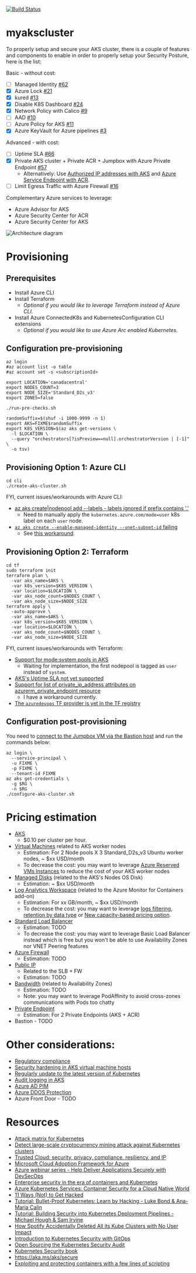 [![Build Status](https://dev.azure.com/mabenoit-ms/MyOwnBacklog/_apis/build/status/myakscluster?branchName=master)](https://dev.azure.com/mabenoit-ms/MyOwnBacklog/_build/latest?definitionId=97?branchName=master)

# myakscluster

To properly setup and secure your AKS cluster, there is a couple of features and components to enable in order to properly setup your Security Posture, here is the list:

Basic - without cost:
- [ ] Managed Identity [#62](https://github.com/mathieu-benoit/myakscluster/issues/62)
- [X] Azure Lock [#21](https://github.com/mathieu-benoit/myakscluster/issues/21)
- [X] kured [#13](https://github.com/mathieu-benoit/myakscluster/issues/13)
- [X] Disable K8S Dashboard [#24](https://github.com/mathieu-benoit/myakscluster/issues/24)
- [X] Network Policy with Calico [#9](https://github.com/mathieu-benoit/myakscluster/issues/9)
- [ ] AAD [#10](https://github.com/mathieu-benoit/myakscluster/issues/10)
- [ ] Azure Policy for AKS [#11](https://github.com/mathieu-benoit/myakscluster/issues/11)
- [X] Azure KeyVault for Azure pipelines [#3](https://github.com/mathieu-benoit/myakscluster/issues/3)

Advanced - with cost:
- [ ] Uptime SLA [#66](https://github.com/mathieu-benoit/myakscluster/issues/66)
- [X] Private AKS cluster + Private ACR + Jumpbox with Azure Private Endpoint [#57](https://github.com/mathieu-benoit/myakscluster/issues/57)
  - Alternatively: Use [Authorized IP addresses with AKS](https://docs.microsoft.com/azure/aks/api-server-authorized-ip-ranges) and [Azure Service Endpoint with ACR](https://docs.microsoft.com/azure/container-registry/container-registry-vnet).
- [ ] Limit Egress Traffic with Azure Firewall [#16](https://github.com/mathieu-benoit/myakscluster/issues/16)

Complementary Azure services to leverage:
- Azure Advisor for AKS
- Azure Security Center for ACR
- Azure Security Center for AKS

![Architecture diagram](./myakscluster.png)

# Provisioning

## Prerequisites

- Install Azure CLI
- Install Terraform
  - _Optional if you would like to leverage Terraform instead of Azure CLI._
- Install Azure ConnectedK8s and KubernetesConfiguration CLI extensions
  - _Optional if you would like to use Azure Arc enabled Kubernetes._

## Configuration pre-provisioning

```
az login
#az account list -o table
#az account set -s <subscriptionId>

export LOCATION='canadacentral'
export NODES_COUNT=3
export NODE_SIZE='Standard_D2s_v3'
export ZONES=false

./run-pre-checks.sh

randomSuffix=$(shuf -i 1000-9999 -n 1)
export AKS=FIXME$randomSuffix
export K8S_VERSION=$(az aks get-versions \
  -l $LOCATION \
  --query "orchestrators[?isPreview==null].orchestratorVersion | [-1]" \
  -o tsv)
```

## Provisioning Option 1: Azure CLI

```
cd cli
./create-aks-cluster.sh
```

FYI, current issues/workarounds with Azure CLI:
- [az aks create|nodepool add --labels - labels ignored if prefix contains '.'](https://github.com/Azure/azure-cli/issues/13266)
  - Need to manually apply the `kubernetes.azure.com/mode=user` k8s label on each `user` node.
- [`az aks create --enable-managed-identity --vnet-subnet-id` failing](https://github.com/Azure/azure-cli/issues/12864)
  - See [this workaround](https://github.com/Azure/azure-cli/issues/12864#issuecomment-623806966).

## Provisioning Option 2: Terraform

```
cd tf
sudo terraform init
terraform plan \
  -var aks_name=$AKS \
  -var k8s_version=$K8S_VERSION \
  -var location=$LOCATION \
  -var aks_node_count=$NODES_COUNT \
  -var aks_node_size=$NODE_SIZE
terraform apply \
  -auto-approve \
  -var aks_name=$AKS \
  -var k8s_version=$K8S_VERSION \
  -var location=$LOCATION \
  -var aks_node_count=$NODES_COUNT \
  -var aks_node_size=$NODE_SIZE
```

FYI, current issues/workarounds with Terraform:
- [Support for mode:system pools in AKS](https://github.com/terraform-providers/terraform-provider-azurerm/issues/6058)
  - Waiting for implementation, the first nodepool is tagged as `user` instead of `system`.
- [AKS's Uptime SLA not yet supported](https://github.com/terraform-providers/terraform-provider-azurerm/issues/6912)
- [Support for list of private_ip_address attributes on azurerm_private_endpoint resource](https://github.com/terraform-providers/terraform-provider-azurerm/issues/6571)
  - I have a workaround currently.
- [The `azuredevops` TF provider is yet in the TF registry](https://github.com/microsoft/terraform-provider-azuredevops/issues/325)

## Configuration post-provisioning

You need to [connect to the Jumpbox VM via the Bastion host](https://docs.microsoft.com/azure/bastion/bastion-connect-vm-ssh) and run the commands below:
```
az login \
  --service-principal \
  -u FIXME \
  -p FIXME \
  --tenant-id FIXME
az aks get-credentials \
  -g $RG \
  -n $RG
./configure-aks-cluster.sh
```

# Pricing estimation

- [AKS](https://azure.microsoft.com/pricing/details/kubernetes-service)
  - $0.10 per cluster per hour.
- [Virtual Machines](https://azure.microsoft.com/pricing/details/virtual-machines/linux) related to AKS worker nodes
  - Estimation: For 2 Node pools X 3 Standard_D2s_v3 Ubuntu worker nodes, ~ $xx USD/month
  - To decrease the cost: you may want to leverage [Azure Reserved VMs Instances](https://azure.microsoft.com/pricing/reserved-vm-instances) to reduce the cost of your AKS worker nodes
- [Managed Disks](https://azure.microsoft.com/pricing/details/managed-disks) (related to the AKS's Nodes OS Disk)
  - Estimation: ~ $xx USD/month
- [Log Analytics Workspace](https://azure.microsoft.com/pricing/details/monitor) (related to the Azure Monitor for Containers add-on)
  - Estimation: For xx GB/month, ~ $xx USD/month
  - To decrease the cost: you may want to leverage [logs filtering](https://docs.microsoft.com/azure/azure-monitor/insights/container-insights-agent-config), [retention by data type](https://docs.microsoft.com/azure/azure-monitor/platform/manage-cost-storage#retention-by-data-type) or [New capacity-based pricing option](https://azure.microsoft.com/updates/azure-monitor-log-analytics-new-capacity-based-pricing-option-is-now-available/).
- [Standard Load Balancer](https://azure.microsoft.com/pricing/details/load-balancer/)
  - Estimation: TODO
  - To decrease the cost: you may want to leverage Basic Load Balancer instead which is free but you won't be able to use Availability Zones nor VNET Peering features
- [Azure Firewall](https://azure.microsoft.com/pricing/details/azure-firewall/)
  - Estimation: TODO
- [Public IP](https://azure.microsoft.com/pricing/details/ip-addresses/)
  - Related to the SLB + FW
  - Estimation: TODO
- [Bandwidth](https://azure.microsoft.com/pricing/details/bandwidth/) (related to Availability Zones)
  - Estimation: TODO
  - Note: you may want to leverage PodAffinity to avoid cross-zones communications with Pods too chatty
- [Private Endpoint](https://azure.microsoft.com/pricing/details/private-link/)
  - Estimation: For 2 Private Endpoints (AKS + ACR)
- Bastion - TODO

# Other considerations:

- [Regulatory compliance](https://docs.microsoft.com/azure/aks/intro-kubernetes#regulatory-compliance)
- [Security hardening in AKS virtual machine hosts](https://docs.microsoft.com/azure/aks/security-hardened-vm-host-image)
- [Regularly update to the latest version of Kubernetes](https://docs.microsoft.com/azure/aks/operator-best-practices-cluster-security#regularly-update-to-the-latest-version-of-kubernetes)
- [Audit logging in AKS](https://azure.microsoft.com/updates/audit-logging-in-azure-kubernetes-service-aks-is-now-available/)
- [Azure AD PIM](https://docs.microsoft.com/azure/active-directory/privileged-identity-management/pim-configure)
- [Azure DDOS Protection](https://docs.microsoft.com/azure/virtual-network/ddos-protection-overview)
- Azure Front Door - TODO

# Resources

- [Attack matrix for Kubernetes](https://www.microsoft.com/security/blog/2020/04/02/attack-matrix-kubernetes/)
- [Detect large-scale cryptocurrency mining attack against Kubernetes clusters](https://azure.microsoft.com/blog/detect-largescale-cryptocurrency-mining-attack-against-kubernetes-clusters/)
- [Trusted Cloud: security, privacy, compliance, resiliency, and IP](https://azure.microsoft.com/blog/trusted-cloud-security-privacy-compliance-resiliency-and-ip/)
- [Microsoft Cloud Adoption Framework for Azure](https://azure.microsoft.com/cloud-adoption-framework/)
- [Azure webinar series - Help Deliver Applications Securely with DevSecOps](https://info.microsoft.com/ww-ondemand-help-deliver-applications-securely-with-devsecops-us.html)
- [Enterprise security in the era of containers and Kubernetes](https://mybuild.techcommunity.microsoft.com/sessions/77061)
- [Azure Kubernetes Services: Container Security for a Cloud Native World](https://info.cloudops.com/azure-kubernetes-services-container-security)
- [11 Ways (Not) to Get Hacked](https://kubernetes.io/blog/2018/07/18/11-ways-not-to-get-hacked/)
- [Tutorial: Bullet-Proof Kubernetes: Learn by Hacking - Luke Bond & Ana-Maria Calin](https://www.youtube.com/watch?v=NEfwUxId1Uk)
- [Tutorial: Building Security into Kubernetes Deployment Pipelines - Michael Hough & Sam Irvine](https://www.youtube.com/watch?v=xjTBwZG8TtY)
- [How Spotify Accidentally Deleted All its Kube Clusters with No User Impact](https://www.youtube.com/watch?v=ix0Tw8uinWs)
- [Introduction to Kubernetes Security with GitOps](https://www.weave.works/blog/intro-kubernetes-security)
- [Open Sourcing the Kubernetes Security Audit](https://www.cncf.io/blog/2019/08/06/open-sourcing-the-kubernetes-security-audit)
- [Kubernetes Security book](https://kubernetes-security.info/)
- https://aka.ms/aks/secure
- [Exploiting and protecting containers with a few lines of scripting](https://media.ccc.de/v/Camp2019-10178-hacking_containers_and_kubernetes)
